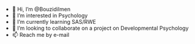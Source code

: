 - 👋 Hi, I’m @BouzidiImen
- 👀 I’m interested in Psychology
- 🌱 I’m currently learning SAS/RWE
- 💞️ I’m looking to collaborate on a project on Developmental Psychology
- 📫 Reach me by e-mail

<!---
BouzidiImen/BouzidiImen is a ✨ special ✨ repository because its `README.md` (this file) appears on your GitHub profile.
You can click the Preview link to take a look at your changes.
--->

